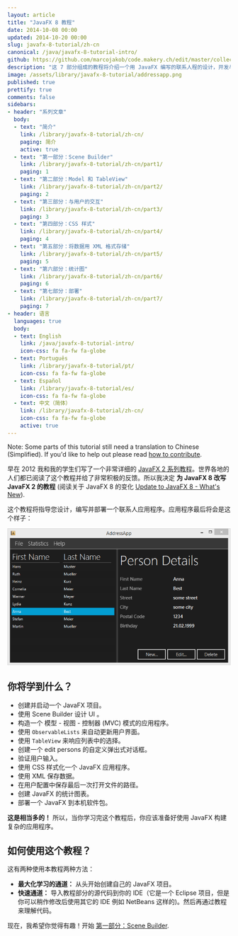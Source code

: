 ```yaml
---
layout: article
title: "JavaFX 8 教程"
date: 2014-10-08 00:00
updated: 2014-10-20 00:00
slug: javafx-8-tutorial/zh-cn
canonical: /java/javafx-8-tutorial-intro/
github: https://github.com/marcojakob/code.makery.ch/edit/master/collections/library/javafx-8-tutorial-zh-cn.md
description: "这 7 部分组成的教程将介绍一个用 JavaFX 编写的联系人程的设计，开发与部署的过程。"
image: /assets/library/javafx-8-tutorial/addressapp.png
published: true
prettify: true
comments: false
sidebars:
- header: "系列文章"
  body:
  - text: "简介"
    link: /library/javafx-8-tutorial/zh-cn/
    paging: 简介
    active: true
  - text: "第一部分：Scene Builder"
    link: /library/javafx-8-tutorial/zh-cn/part1/
    paging: 1
  - text: "第二部分：Model 和 TableView"
    link: /library/javafx-8-tutorial/zh-cn/part2/
    paging: 2
  - text: "第三部分：与用户的交互"
    link: /library/javafx-8-tutorial/zh-cn/part3/
    paging: 3
  - text: "第四部分：CSS 样式"
    link: /library/javafx-8-tutorial/zh-cn/part4/
    paging: 4
  - text: "第五部分：将数据用 XML 格式存储"
    link: /library/javafx-8-tutorial/zh-cn/part5/
    paging: 5
  - text: "第六部分：统计图"
    link: /library/javafx-8-tutorial/zh-cn/part6/
    paging: 6
  - text: "第七部分：部署"
    link: /library/javafx-8-tutorial/zh-cn/part7/
    paging: 7
- header: 语言
  languages: true
  body:
  - text: English
    link: /java/javafx-8-tutorial-intro/
    icon-css: fa fa-fw fa-globe
  - text: Português
    link: /library/javafx-8-tutorial/pt/
    icon-css: fa fa-fw fa-globe
  - text: Español
    link: /library/javafx-8-tutorial/es/
    icon-css: fa fa-fw fa-globe
  - text: 中文（简体）
    link: /library/javafx-8-tutorial/zh-cn/
    icon-css: fa fa-fw fa-globe
    active: true
---
```


<div class="alert alert-warning">
  <i class="fa fa-language"></i> Note: Some parts of this tutorial still need a translation to Chinese (Simplified). If you'd like to help out please read <a href="/library/how-to-contribute/" class="alert-link">how to contribute</a>.
</div>


早在 2012 我和我的学生们写了一个非常详细的 [JavaFX 2 系列教程](/java/javafx-2-tutorial-intro/)。世界各地的人们都已阅读了这个教程并给了非常积极的反馈。所以我决定 **为 JavaFX 8 改写 JavaFX 2 的教程** (阅读关于 JavaFX 8 的变化 [Update to JavaFX 8 - What's New](/blog/update-to-javafx-8-whats-new/)).

这个教程将指导您设计，编写并部署一个联系人应用程序。应用程序最后将会是这个样子：

![Screenshot AddressApp](/assets/library/javafx-8-tutorial/addressapp.png)


## 你将学到什么？

* 创建并启动一个 JavaFX 项目。
* 使用 Scene Builder 设计 UI 。
* 构造一个 模型 - 视图 - 控制器 (MVC) 模式的应用程序。
* 使用 `ObservableLists` 来自动更新用户界面。
* 使用 `TableView` 来响应列表中的选择。
* 创建一个 edit persons 的自定义弹出式对话框。
* 验证用户输入。
* 使用 CSS 样式化一个 JavaFX 应用程序。
* 使用 XML 保存数据。
* 在用户配置中保存最后一次打开文件的路径。
* 创建 JavaFX 的统计图表。
* 部署一个 JavaFX 到本机软件包。

**这是相当多的！** 所以，当你学习完这个教程后，你应该准备好使用 JavaFX 构建复杂的应用程序。


## 如何使用这个教程？

这有两种使用本教程两种方法：

* **最大化学习的通道：** 从头开始创建自己的 JavaFX 项目。
* **快速通道：** 导入教程部分的源代码到你的 IDE（它是一个 Eclipse 项目，但是你可以稍作修改后使用其它的 IDE 例如 NetBeans 这样的)。然后再通过教程来理解代码。

现在，我希望你觉得有趣！开始 [第一部分：Scene Builder](/library/javafx-8-tutorial/zh-cn/part1/).
